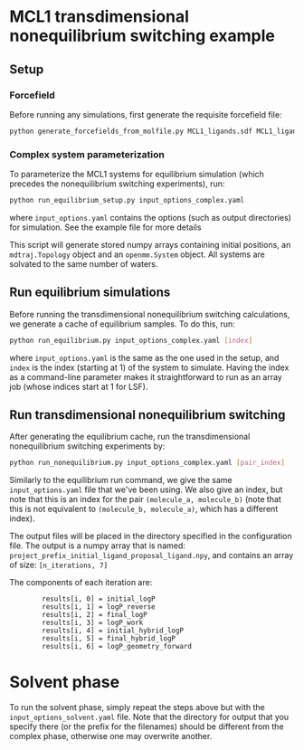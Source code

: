 # MCL1 transdimensional nonequilibrium switching example

## Setup

### Forcefield

Before running any simulations, first generate the requisite forcefield file:
```bash
python generate_forcefields_from_molfile.py MCL1_ligands.sdf MCL1_ligands.xml
```

### Complex system parameterization

To parameterize the MCL1 systems for equilibrium simulation (which precedes the nonequilibrium switching experiments),
run:
```bash
python run_equilibrium_setup.py input_options_complex.yaml
```

where `input_options.yaml` contains the options (such as output directories) for simulation. See the example file for more details

This script will generate stored numpy arrays containing initial positions, an `mdtraj.Topology` object and an `openmm.System` object.
All systems are solvated to the same number of waters. 

## Run equilibrium simulations

Before running the transdimensional nonequilibrium switching calculations, we generate a cache of equilibrium samples.
To do this, run:
```bash
python run_equilibrium.py input_options_complex.yaml [index]
```

where `input_options.yaml` is the same as the one used in the setup, and `index` is the index (starting at 1)
of the system to simulate. Having the index as a command-line parameter makes it straightforward to
run as an array job (whose indices start at 1 for LSF).

## Run transdimensional nonequilibrium switching

After generating the equilibrium cache, run the transdimensional nonequilibrium switching experiments by:

```bash
python run_nonequilibrium.py input_options_complex.yaml [pair_index]
```

Similarly to the equilibrium run command, we give the same `input_options.yaml` file that we've been using.
We also give an index, but note that this is an index for the pair `(molecule_a, molecule_b)` (note that this is not equivalent to `(molecule_b, molecule_a)`, which has a different index).

The output files will be placed in the directory specified in the configuration file. The output is a numpy array that is named:
`project_prefix_initial_ligand_proposal_ligand.npy`, and contains an array of size: `[n_iterations, 7]`

The components of each iteration are:

```pythonstub
        results[i, 0] = initial_logP
        results[i, 1] = logP_reverse
        results[i, 2] = final_logP
        results[i, 3] = logP_work
        results[i, 4] = initial_hybrid_logP
        results[i, 5] = final_hybrid_logP
        results[i, 6] = logP_geometry_forward
```

# Solvent phase

To run the solvent phase, simply repeat the steps above but with the `input_options_solvent.yaml` file.
Note that the directory for output that you specify there (or the prefix for the filenames) should be different
from the complex phase, otherwise one may overwrite another.